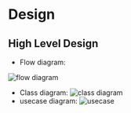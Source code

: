 # Design

## High Level Design 

- Flow diagram:

![flow diagram]()

- Class diagram:
![class diagram]()
- usecase diagram:
![usecase]()
